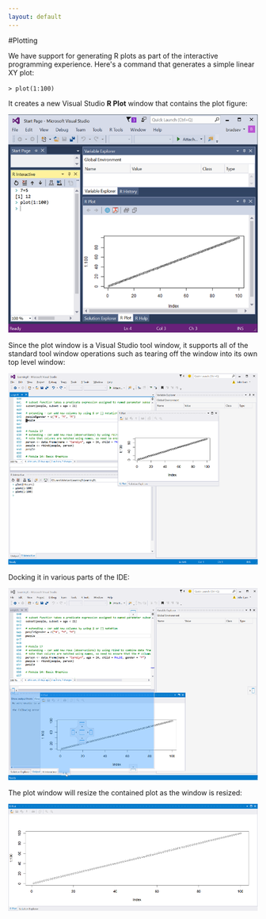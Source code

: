```yaml
---
layout: default
---
```


#Plotting

We have support for generating R plots as part of the interactive programming experience.  Here's a command that generates a simple linear XY plot:

`> plot(1:100)`

It creates a new Visual Studio **R Plot** window that contains the plot figure:

![Linear plot](./media/RTVS-plotting-1to100.png)
 
Since the plot window is a Visual Studio tool window, it supports all of the standard tool window operations such as tearing off the window into its own top level window:

![Tear off window](./media/RTVS-plotting-tear-off-window.png)
 
Docking it in various parts of the IDE:

![Doc window](./media/RTVS-plotting-dock-window.png)
 
The plot window will resize the contained plot as the window is resized:

![Resize window](./media/RTVS-plotting-resize-window.png)

